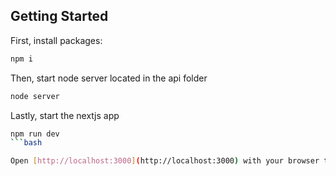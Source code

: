 

## Getting Started

First, install packages:

```bash
npm i
```

Then, start node server located in the api folder
```bash
node server
```
Lastly, start the nextjs app

```bash
npm run dev
```bash

Open [http://localhost:3000](http://localhost:3000) with your browser to see the result.

